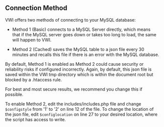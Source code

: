 ## Connection Method

VWI offers two methods of connecting to your MySQL database:

* Method 1 (Basic) connects to a MySQL Server directly, which means that if the MySQL server goes down or takes too long to load, the same will happen to VWI.

* Method 2 (Cached) saves the MySQL table to a json file every 30 minutes and recalls this file if there is an error with the MySQL database.

By default, Method 1 is enabled as Method 2 could cause security or reliability risks if configured incorrectly. Again, by default, this json file is saved within the VWI tmp directory which is within the document root but blocked by a .htaccess rule.

For best and most secure results, we recommend you change this if possible.

To enable Method 2, edit the includes/includes.php file and change `$configstyle` from '1' to '2' on line 12 of the file.
To change the location of the json file, edit `$configlocation` on line 27 to your desired location, where the script has access to write.